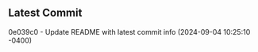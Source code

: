 
## Latest Commit
0e039c0 - Update README with latest commit info (2024-09-04 10:25:10 -0400) <Yunxi-Zhou>
